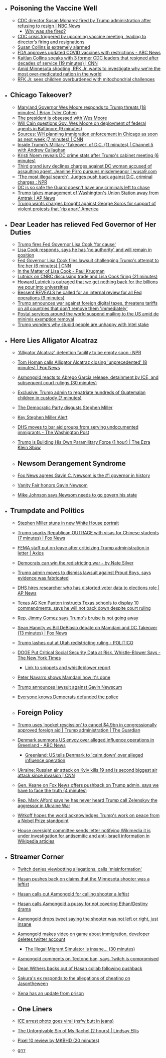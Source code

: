 
  - ## Poisoning the Vaccine Well
    - [CDC director Susan Monarez fired by Trump administration after refusing to resign | NBC News](https://www.nbcnews.com/health/health-news/cdc-director-monarez-out-confirmed-rfk-jr-rcna227620)
      - [Why was she fired?](https://x.com/Acyn/status/1961118410278101079)
    - [CDC crisis triggered by upcoming vaccine meeting, leading to director’s firing and resignations](https://www.nbcnews.com/health/health-news/cdc-crisis-vaccine-meeting-director-fired-rfk-jr-rcna227777)
    - [Susan Collins is extremely alarmed](https://x.com/RpsAgainstTrump/status/1961152115356660078)
    - [FDA approves updated COVID vaccines with restrictions - ABC News](https://abcnews.go.com/Health/fda-approves-updated-covid-vaccines-restrictions-receive/story?id=125032817)
    - [Kaitlan Collins speaks with 3 former CDC leaders that resigned after decades of service (19 minutes) | CNN](https://youtu.be/7-hP5-jdi-g?si=Hax6NsoEBhPYhv2t)
    - [Amid Minnesota shooting, RFK Jr. wants to investigate why we're the most over-medicated nation in the world](https://x.com/cspan/status/1961122651524534366)
    - [RFK Jr. sees children overburdened with mitochondrial challenges](https://x.com/RpsAgainstTrump/status/1960865769069191636)
  - ## Chicago Takeover?
    - [Maryland Governor Wes Moore responds to Trump threats (18 minutes) | Brian Tyler Cohen](https://youtu.be/HZYmA10OGRg?si=1xZFYizNz6A3mYx0)
    - [The president is obsessed with Wes Moore](https://x.com/Acyn/status/1960510465693638850)
    - [Will Cain questions Gov. Wes Moore on deployment of federal agents in Baltimore (9 minutes)](https://youtu.be/8SXGjtwVJVM?si=A5YayTBrO5V3_IYs)
    - [Sources: WH planning immigration enforcement in Chicago as soon as next week (7 minutes) | CNN](https://youtu.be/Uj7U_dlNqJk?si=vI8kMkzX1Un7VAHq)
    - [Inside Trump's Military 'Takeover' of D.C. (11 minutes) | Channel 5 with Andrew Callaghan](https://youtu.be/eo1uowKXnBk?si=0P8sGx_g4CGN5Obc)
    - [Kristi Noem reveals DC crime stats after Trump's cabinet meeting (6 minutes)](https://youtu.be/WuwAy0XBoZc?si=jBHaqUJ7eWSiq5xe)
    - [Third grand jury declines charges against DC woman accused of assaulting agent, Jeanine Pirro pursues misdemeanor | wusa9.com](https://www.wusa9.com/article/news/crime/for-third-time-grand-jury-refuses-to-indict-dc-woman-accused-of-assaulting-agent-during-ice-arrest-jeanine-pirro-sidney-reid-sandwich-guy/65-785e2e30-46cf-4e90-b81a-9e9c219c6750)
    - ['The most illegal search': Judges push back against D.C. criminal charges : NPR](https://www.npr.org/2025/08/26/g-s1-85119/crime-washington-dc-judges-arrests)
    - [DC is so safe the Guard doesn't have any criminals left to chase](https://x.com/Acyn/status/1960495145935364200)
    - [Trump takes management of Washington's Union Station away from Amtrak | AP News](https://apnews.com/article/trump-duffy-union-station-amtrak-management-8c1f5d00ab7591f3f021cf4a9ee8d8e2)
    - [Trump wants charges brought against George Soros for support of violent protests that 'rip apart' America](https://x.com/bennyjohnson/status/1960687828624388488)
  - ## Dear Leader has relieved Fed Governor of Her Duties
    - [Trump fires Fed Governor Lisa Cook 'for cause'](https://x.com/RapidResponse47/status/1960131068280852721)
    - [Lisa Cook responds, says he has 'no authority' and will remain in position](https://www.cnbc.com/2025/08/25/trump-fires-lisa-cook-fed-powell.html)
    - [Fed Governor Lisa Cook files lawsuit challenging Trump's attempt to fire her (6 minutes) | CNN](https://youtu.be/GVaJTzrs_0I?si=Sr6kh0yGEl2kcyhE)
    - [In the Matter of Lisa Cook - Paul Krugman](https://paulkrugman.substack.com/p/in-the-matter-of-lisa-cook)
    - [Lutnick on CNBC discussing trade and Lisa Cook firing (21 minutes)](https://youtu.be/cd1PFlfGsRQ?si=aQ60g_rkEkLZWO_z)
    - [Howard Lutnick is outraged that we get nothing back for the billions we pour into universities](https://x.com/Acyn/status/1960121919291916526)
    - [Bessent REVEALS he called for an internal review for all Fed operations (9 minutes)](https://youtu.be/LV_wa7PTOIA?si=Uk2KXqhqT6k34S7q)
    - [Trump announces war against foreign digital taxes, threatens tariffs on all countries that don't remove them 'immediately'](https://x.com/RapidResponse47/status/1960138194336526472)
    - [Postal services around the world suspend mailing to the US amid de minimis exemption removal](https://x.com/NewsWire_US/status/1959961618520973820)
    - [Trump wonders why stupid people are unhappy with Intel stake](https://x.com/sentdefender/status/1959986859716608072)
  - ## Here Lies Alligator Alcatraz
    - ['Alligator Alcatraz' detention facility to be empty soon : NPR](https://www.npr.org/2025/08/28/nx-s1-5520698/alligator-alcatraz-detention-facility-empty)
    - [Tom Homan calls Alligator Alcatraz closing 'unprecedented' (8 minutes) | Fox News](https://youtu.be/uj8sGMxnUlg?si=kdxFXILdwQsr_W-X)
    - [Asmongold reacts to Abrego Garcia release, detainment by ICE, and subsequent court rulings (30 minutes)](https://youtu.be/n5v1cLcjBSw?si=eQzDGmOjWj-Lv6DG)
    - [Exclusive: Trump admin to repatriate hundreds of Guatemalan children in custody (7 minutes)](https://youtu.be/U0PtHqP-Ncg?si=YylcVms6TrKva1-C)
    - [The Democratic Party disgusts Stephen Miller](https://x.com/Acyn/status/1960149409142071660)
    - [Key Stephen Miller Alert](https://x.com/Acyn/status/1960148978269671479)
    - [DHS moves to bar aid groups from serving undocumented immigrants - The Washington Post](https://wapo.st/3Jy4ptv)
    - [Trump is Building His Own Paramilitary Force (1 hour) | The Ezra Klein Show](https://youtu.be/UcTZ_en5FTM?si=0_kjTK4m1fUT3SPQ)
    
    - ## Newsom Derangement Syndrome
    - [Fox News agrees Gavin C. Newsom is the #1 governor in history](https://x.com/GovPressOffice/status/1960150545341219007)
    - [Vanity Fair honors Gavin Newsom](https://x.com/GovPressOffice/status/1961287974999462031)
    - [Mike Johnson says Newsom needs to go govern his state](https://x.com/atrupar/status/1961422503546323127)
  - ## Trumpdate and Politics
    - [Stephen Miller stuns in new White House portrait](https://x.com/GovPressOffice/status/1961267493122785543)
    - [Trump sparks Republican OUTRAGE with visas for Chinese students (7 minutes) | Fox News](https://youtu.be/Sw5K4Njj4nA?si=Shz4jS0hm6Ns_GlY)
    - [FEMA staff put on leave after criticizing Trump administration in letter | Axios](https://www.axios.com/2025/08/27/fema-staff-leave-trump-katrina-declaration-letter)
    - [Democrats can win the redistricting war - by Nate Silver](https://www.natesilver.net/p/democrats-can-win-the-redistricting)
    - [Trump admin moves to dismiss lawsuit against Proud Boys, says evidence was fabricated](https://x.com/kyledcheney/status/1960171570678149593)
    - [DHS hires researcher who has distorted voter data to elections role | AP News](https://apnews.com/article/heather-honey-trump-election-integrity-homeland-security-e00b0dd4df548d317ce2186a3249f6f0)
    - [Texas AG Ken Paxton instructs Texas schools to display 10 commandments, says he will not back down despite court ruling](https://x.com/KenPaxtonTX/status/1959992406386028604)
    - [Rep. Jimmy Gomez says Trump's bruise is not going away](https://x.com/RepJimmyGomez/status/1961476560495562793)
    - [Sean Hannity vs Bill DeBlasio debate on Mamdani and DC Takeover (13 minutes) | Fox News](https://youtu.be/bdiObQmpzQA?si=t5xfD7a1IRkO-GbW)
    - [Trump lashes out at Utah redistricting ruling - POLITICO](https://www.politico.com/news/2025/08/27/trump-utah-redistricting-ruling-00532668)
    - [DOGE Put Critical Social Security Data at Risk, Whistle-Blower Says - The New York Times](https://www.nytimes.com/2025/08/26/us/politics/doge-social-security-data.html?unlocked_article_code=1.hE8._Aq-.2Fm-o4BxoiEh&smid=url-share)
      - [Link to snippets and whistleblower report](https://x.com/ellim992/status/1960613497764765707)
    - [Peter Navarro shows Mamdani how it's done](https://x.com/RealPNavarro/status/1960063370474009035)
    - [Trump announces lawsuit against Gavin Newscum](https://x.com/nicksortor/status/1960007095450800301)
    - [Everyone knows Democrats defunded the police](https://x.com/Acyn/status/1960498379060064716)
    
    - ## Foreign Policy
    - [Trump uses ‘pocket rescission’ to cancel $4.9bn in congressionally approved foreign aid | Trump administration | The Guardian](https://www.theguardian.com/us-news/2025/aug/29/trump-pocket-rescission-foreign-aid-funding)
    - [Denmark summons US envoy over alleged influence operations in Greenland - ABC News](https://abcnews.go.com/International/denmark-summons-us-envoy-alleged-influence-operations-greenland/story?id=125012946)
      - [Greenland: US tells Denmark to 'calm down' over alleged influence operation](https://www.bbc.com/news/articles/c0j9l08902eo)
    - [Ukraine: Russian air attack on Kyiv kills 19 and is second biggest air attack since invasion | CNN](https://www.cnn.com/2025/08/28/europe/ukraine-russia-kyiv-attack-hnk-intl)
    - [Gen. Keane on Fox News offers pushback on Trump admin, says we have to face the truth (4 minutes)](https://youtu.be/k7nXtzegWhM?si=b21hzsvWT_tPU8y5)
    - [Rep. Mark Alford says he has never heard Trump call Zelenskyy the aggressor in Ukraine War](https://x.com/Acyn/status/1960158474106736875)
    - [Witkoff hopes the world acknowledges Trump's work on peace from a Nobel Prize standpoint](https://x.com/Acyn/status/1960481153380704767)
    - [House oversight committee sends letter notifying Wikimedia it is under investigation for antisemitic and anti-Israeli information in Wikipedia articles](https://x.com/Awk20000/status/1961099852722606315)
  - ## Streamer Corner
    - [Twitch denies viewbotting allegations, calls 'misinformation'](https://x.com/Awk20000/status/1961153717501399067)
    - [Hasan pushes back on claims that the Minnesota shooter was a leftist](https://x.com/Awk20000/status/1961094723025895922)
    - [Hasan calls out Asmongold for calling shooter a leftist](https://x.com/Awk20000/status/1961128599995781515)
    - [Hasan calls Asmongold a pussy for not covering Ethan/Destiny drama](https://x.com/Awk20000/status/1961203566686998682)
    - [Asmongold drops tweet saying the shooter was not left or right, just insane](https://x.com/Awk20000/status/1961124935088435662)
    - [Asmongold makes video on game about immigration, developer deletes twitter account](https://x.com/Awk20000/status/1960282924638482936)
      - [The Illegal Migrant Simulator is insane... (30 minutes)](https://youtu.be/Qa06ZzquP6E?si=EqLxff9ehJLaqEXk)
    - [Asmongold comments on Tectone ban, says Twitch is compromised](https://x.com/Awk20000/status/1961496484312170804)
    - [Dean Withers backs out of Hasan collab following pushback](https://x.com/Awk20000/status/1961279075634614572)
    - [Sakura's ex responds to the allegations of cheating on Jasontheween](https://x.com/TopClips__/status/1960423156814110722)
    - [Xena has an update from prison](https://streamable.com/n8po2m)
    
    - ## One Liners
    - [ICE arrest photo goes viral (nsfw butt in jeans)](https://x.com/EROSanDiego/status/1959278205602582564)
    - [The Unforgivable Sin of Ms Rachel (2 hours) | Lindsay Ellis](https://youtu.be/QwpanShgOp4?si=42ZmnQqbuhbABV56)
    - [Pixel 10 review by MKBHD (20 minutes)](https://youtu.be/i63u-iAnhuk?si=KHl3RxHt7XQjeD_-)
    - [grrr](https://x.com/contextdogs/status/1959820591529140727)
#